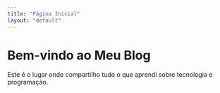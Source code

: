 ```yaml
---
title: "Página Inicial"
layout: "default"
---
```


# Bem-vindo ao Meu Blog

Este é o lugar onde compartilho tudo o que aprendi sobre tecnologia e programação.
